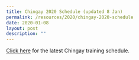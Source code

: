 ```yaml
---
title: Chingay 2020 Schedule (updated 8 Jan)
permalink: /resources/2020/chingay-2020-schedule
date: 2020-01-08
layout: post
description: ""
---
```

[Click here](https://christchurchsec-moe-edu-sg-admin.cwp.sg/qql/slot/u533/Whats%20New/2020/Chingay%20Schedule%202020%20(updated%208%20Jan%2020)%20v3.pdf) for the latest Chingay training schedule.